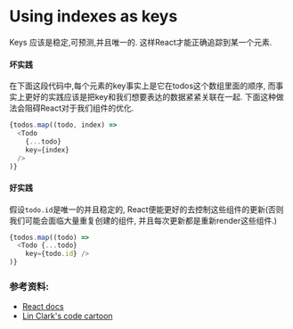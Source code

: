 # Using indexes as keys
Keys 应该是稳定,可预测,并且唯一的. 这样React才能正确追踪到某一个元素.

#### 坏实践
在下面这段代码中,每个元素的key事实上是它在todos这个数组里面的顺序, 而事实上更好的实践应该是把key和我们想要表达的数据紧紧关联在一起. 下面这种做法会阻碍React对于我们组件的优化.
```javascript
{todos.map((todo, index) =>
  <Todo
    {...todo}
    key={index}
  />
)}
```

#### 好实践
假设`todo.id`是唯一的并且稳定的, React便能更好的去控制这些组件的更新(否则我们可能会面临大量重复创建的组件, 并且每次更新都是重新render这些组件.)
```javascript
{todos.map((todo) =>
  <Todo {...todo}
    key={todo.id} />
)}
```

### 参考资料:
- [React docs](https://facebook.github.io/react/docs/reconciliation.html#tradeoffs)
- [Lin Clark's code cartoon](https://youtu.be/-t8eOoRsJ7M?t=981)
